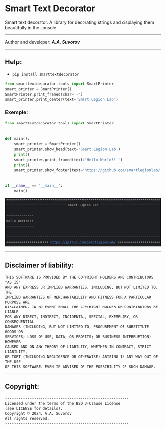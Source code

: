 # Smart Text Decorator
Smart text decorator.
A library for decorating strings and displaying them beautifully in the console.
***

Author and developer: ___A.A. Suvorov___

***

## Help:

- `pip install smarttextdecorator`

```python
from smarttextdecorator.tools import SmartPrinter
smart_printer = SmartPrinter()
SmartPrinter.print_framed(char='-')
smart_printer.print_center(text='Smart Legion Lab')
```

### Exemple:

```python
from smarttextdecorator.tools import SmartPrinter


def main():
    smart_printer = SmartPrinter()
    smart_printer.show_head(text='Smart Legion Lab')
    print()
    smart_printer.print_framed(text='Hello World!!!')
    print()
    smart_printer.show_footer(text='https://github.com/smartlegionlab/')


if __name__ == '__main__':
    main()

```

<img alt="image" src="data/images/smarttextdecorator.png">

***

## Disclaimer of liability:

    THIS SOFTWARE IS PROVIDED BY THE COPYRIGHT HOLDERS AND CONTRIBUTORS "AS IS"
    AND ANY EXPRESS OR IMPLIED WARRANTIES, INCLUDING, BUT NOT LIMITED TO, THE
    IMPLIED WARRANTIES OF MERCHANTABILITY AND FITNESS FOR A PARTICULAR PURPOSE ARE
    DISCLAIMED. IN NO EVENT SHALL THE COPYRIGHT HOLDER OR CONTRIBUTORS BE LIABLE
    FOR ANY DIRECT, INDIRECT, INCIDENTAL, SPECIAL, EXEMPLARY, OR CONSEQUENTIAL
    DAMAGES (INCLUDING, BUT NOT LIMITED TO, PROCUREMENT OF SUBSTITUTE GOODS OR
    SERVICES; LOSS OF USE, DATA, OR PROFITS; OR BUSINESS INTERRUPTION) HOWEVER
    CAUSED AND ON ANY THEORY OF LIABILITY, WHETHER IN CONTRACT, STRICT LIABILITY,
    OR TORT (INCLUDING NEGLIGENCE OR OTHERWISE) ARISING IN ANY WAY OUT OF THE USE
    OF THIS SOFTWARE, EVEN IF ADVISED OF THE POSSIBILITY OF SUCH DAMAGE.

***

## Copyright:
    --------------------------------------------------------
    Licensed under the terms of the BSD 3-Clause License
    (see LICENSE for details).
    Copyright © 2024, A.A. Suvorov
    All rights reserved.
    --------------------------------------------------------
